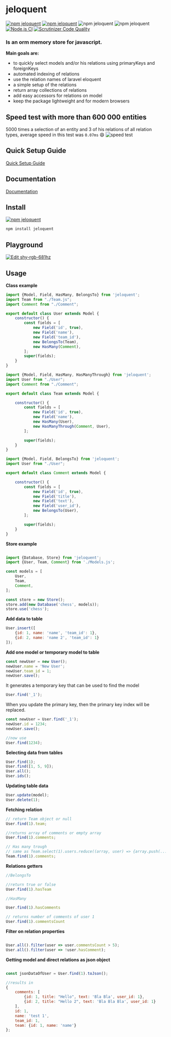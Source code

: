 # jeloquent
[![npm jeloquent](http://img.shields.io/npm/v/jeloquent.svg?style=flat)](https://www.npmjs.com/package/jeloquent)
[![npm jeloquent](http://img.shields.io/npm/dt/jeloquent.svg?style=flat)](https://www.npmjs.com/package/jeloquent)
![npm jeloquent](https://img.shields.io/github/license/mbroersen/jeloquent?style=flat)
![npm jeloquent](https://img.shields.io/snyk/vulnerabilities/npm/jeloquent)
[![Node.js CI](https://github.com/mbroersen/jeloquent/actions/workflows/node.js.yml/badge.svg)](https://github.com/mbroersen/jeloquent/actions/workflows/node.js.yml)
[![Scrutinizer Code Quality](https://scrutinizer-ci.com/g/mbroersen/jeloquent/badges/quality-score.png?b=master)](https://scrutinizer-ci.com/g/mbroersen/jeloquent/?branch=master)

### Is an orm memory store for javascript. 

**Main goals are:** 
* to quickly select models and/or his relations using primaryKeys and foreignKeys
* automated indexing of relations
* use the relation names of laravel eloquent
* a simple setup of the relations
* return array collections of relations
* add easy accessors for relations on model
* keep the package lightweight and for modern browsers

## Speed test with more than 600 000 entities
5000 times a selection of an entity and 3 of his relations of all relation types, 
average speed in this test was `0.07ms` :smile:
![speed test](https://github.com/mbroersen/jeloquent/wiki/assets/images/speed_test.gif)

## Quick Setup Guide
[Quick Setup Guide](https://github.com/mbroersen/jeloquent/wiki/Quick-Setup)

## Documentation
[Documentation](https://github.com/mbroersen/jeloquent/wiki/Home)

## Install
[![npm jeloquent](http://img.shields.io/npm/v/jeloquent.svg?style=flat)](https://www.npmjs.com/package/jeloquent) 

```bash
npm install jeloquent
```

## Playground
[![Edit shy-rgb-681hz](https://codesandbox.io/static/img/play-codesandbox.svg)](https://codesandbox.io/s/shy-rgb-681hz?expanddevtools=1&fontsize=14&hidenavigation=1&previewwindow=tests&theme=dark&view=editor)

## Usage

**Class example**

```js
import {Model, Field, HasMany, BelongsTo} from 'jeloquent';
import Team from "./Team.js";
import Comment from "./Comment";

export default class User extends Model {
    constructor() {
        const fields = [
            new Field('id', true),
            new Field('name'),
            new Field('team_id'),
            new BelongsTo(Team),
            new HasMany(Comment),
        ];
        super(fields);
    }
}

import {Model, Field, HasMany, HasManyThrough} from 'jeloquent';
import User from "./User";
import Comment from "./Comment";

export default class Team extends Model {

    constructor() {
        const fields = [
            new Field('id', true),
            new Field('name'),
            new HasMany(User),
            new HasManyThrough(Comment, User),
        ];

        super(fields);
    }
}

import {Model, Field, BelongsTo} from 'jeloquent';
import User from "./User";

export default class Comment extends Model {

    constructor() {
        const fields = [
            new Field('id', true),
            new Field('title'),
            new Field('text'),
            new Field('user_id'),
            new BelongsTo(User),
        ];

        super(fields);
    }
}

```

**Store example**

```js

import {Database, Store} from 'jeloquent';
import {User, Team, Comment} from './Models.js';

const models = [
    User,
    Team,
    Comment,
];

const store = new Store();
store.add(new Database('chess', models));
store.use('chess');

```

**Add data to table**

```js
User.insert([
    {id: 1, name: 'name', 'team_id': 1},
    {id: 2, name: 'name 2', 'team_id': 1}
]);
```

**Add one model or temporary model to table** 
```js
const newUser = new User();
newUser.name = 'New User';
newUser.team_id = 1;
newUser.save();
```

It generates a temporary key that can be used to find the model
```js
User.find('_1');
```

When you update the primary key, then the primary key index will be replaced.
```js
const newUser = User.find('_1');
newUser.id = 1234;
newUser.save();

//now use 
User.find(1234);
```



**Selecting data from tables**

```js
User.find(1);
User.find([1, 5, 9]);
User.all();
User.ids();
```

**Updating table data**

```js
User.update(model);
User.delete(1);
```

**Fetching relation**

```js
// return Team object or null
User.find(1).team;

//returns array of comments or empty array
User.find(1).comments;

// Has many trough
// same as Team.select(1).users.reduce((array, user) => {array.push(...user.comments)}, []);
Team.find(1).comments;
```

**Relations getters**

```js
//BelongsTo

//return true or false
User.find(1).hasTeam 

//HasMany

User.find(1).hasComments

// returns number of comments of user 1
User.find(1).commentsCount

```

**Filter on relation properties**

```js

User.all().filter(user => user.commentsCount > 5);
User.all().filter(user => !user.hasComment);

```

**Getting model and direct relations as json object** 
```js

const jsonDataOfUser = User.find(1).toJson();

//results in
{
    comments: [
        {id: 1, title: "Hello", text: 'Bla Bla', user_id: 1}, 
        {id: 2, title: "Hello 2", text: 'Bla Bla Bla', user_id: 1}
    ],
    id: 1,
    name: 'test 1',
    team_id: 1,
    team: {id: 1, name: 'name'}
};
```

















